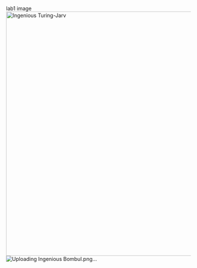 lab1 image
<img width="1600" height="668" alt="Ingenious Turing-Jarv" src="https://github.com/user-attachments/assets/d8641703-6b94-461b-a703-1fba9780d8e6" />
![Uploading Ingenious Bombul.png…]()
